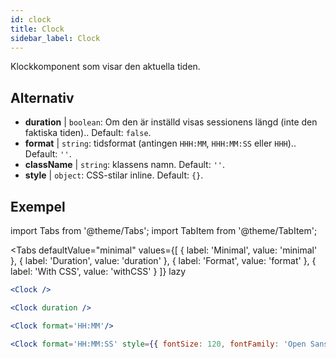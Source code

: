 ```yaml
---
id: clock
title: Clock
sidebar_label: Clock
---
```


Klockkomponent som visar den aktuella tiden.

## Alternativ

* __duration__ | `boolean`: Om den är inställd visas sessionens längd (inte den faktiska tiden).. Default: `false`.
* __format__ | `string`: tidsformat (antingen `HHH:MM`, `HHH:MM:SS` eller `HHH`).. Default: `''`.
* __className__ | `string`: klassens namn. Default: `''`.
* __style__ | `object`: CSS-stilar inline. Default: `{}`.


## Exempel

import Tabs from '@theme/Tabs';
import TabItem from '@theme/TabItem';

<Tabs
    defaultValue="minimal"
    values={[
        { label: 'Minimal', value: 'minimal' },
        { label: 'Duration', value: 'duration' },
        { label: 'Format', value: 'format' },
        { label: 'With CSS', value: 'withCSS' }
    ]}
    lazy
>

<TabItem value="minimal">

```jsx live
<Clock />
```

</TabItem>

<TabItem value="duration">

```jsx live
<Clock duration />
```

</TabItem>

<TabItem value="format">

```jsx live
<Clock format='HH:MM'/>
```

</TabItem>

<TabItem value="withCSS">

```jsx live
<Clock format='HH:MM:SS' style={{ fontSize: 120, fontFamily: 'Open Sans Condensed'}}/>
```

</TabItem>

</Tabs>

